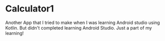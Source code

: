 # Calculator1
Another App that I tried to make when I was learning Android studio using Kotlin. But didn't completed learning Android Studio.
Just a part of my learning!
